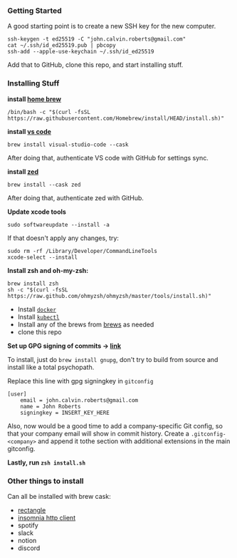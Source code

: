 ### Getting Started

A good starting point is to create a new SSH key for the new computer.

```
ssh-keygen -t ed25519 -C "john.calvin.roberts@gmail.com"
cat ~/.ssh/id_ed25519.pub | pbcopy
ssh-add --apple-use-keychain ~/.ssh/id_ed25519
```

Add that to GitHub, clone this repo, and start installing stuff.

### Installing Stuff

**install [home brew](https://brew.sh/)**

```
/bin/bash -c "$(curl -fsSL https://raw.githubusercontent.com/Homebrew/install/HEAD/install.sh)"
```

**install [vs code](https://code.visualstudio.com/download)**
```
brew install visual-studio-code --cask
```

After doing that, authenticate VS code with GitHub for settings sync.

**install [zed](https://zed.dev)**
```
brew install --cask zed
```

After doing that, authenticate zed with GitHub.


**Update xcode tools**
```
sudo softwareupdate --install -a
```

If that doesn't apply any changes, try:
```
sudo rm -rf /Library/Developer/CommandLineTools
xcode-select --install
```

**Install zsh and oh-my-zsh:**
```
brew install zsh
sh -c "$(curl -fsSL https://raw.github.com/ohmyzsh/ohmyzsh/master/tools/install.sh)"
```

* Install [`docker`](https://docs.docker.com/desktop/install/mac-install/)
* Install [`kubectl`](https://kubernetes.io/docs/tasks/tools/install-kubectl-macos/)
* Install any of the brews from [brews](./brews) as needed
* clone this repo

**Set up GPG signing of commits -> [link](https://docs.github.com/en/authentication/managing-commit-signature-verification/generating-a-new-gpg-key)**

To install, just do `brew install gnupg`, don't try to build from source and install like a total psychopath.

Replace this line with gpg signingkey in `gitconfig`

```
[user]
	email = john.calvin.roberts@gmail.com
	name = John Roberts
	signingkey = INSERT_KEY_HERE
```

Also, now would be a good time to add a company-specific Git config, so that your company email will show in commit history. Create a `.gitconfig-<company>` and append it tothe section with additional extensions in the main gitconfig.


**Lastly, run `zsh install.sh`**

### Other things to install

Can all be installed with brew cask:

* [rectangle](https://rectangleapp.com/)
* [insomnia http client](https://insomnia.rest/)
* spotify
* slack
* notion
* discord
